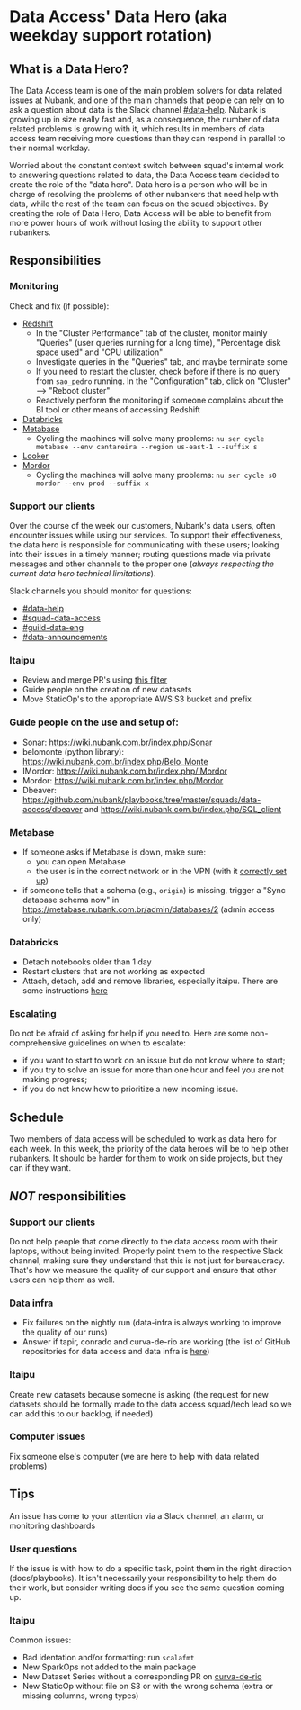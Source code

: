 # Data Access' Data Hero (aka weekday support rotation)

## What is a Data Hero?

The Data Access team is one of the main problem solvers for data related issues at Nubank, and one
of the main channels that people can rely on to ask a question about data is the Slack channel
[#data-help](https://nubank.slack.com/messages/C06F04CH1/). Nubank is growing up in size really fast
and, as a consequence, the number of data related problems is growing with it, which results in
members of data access team receiving more questions than they can respond in parallel to their
normal workday.

Worried about the constant context switch between squad's internal work to answering questions
related to data, the Data Access team decided to create the role of the "data hero". Data hero is a
person who will be in charge of resolving the problems of other nubankers that need help with data,
while the rest of the team can focus on the squad objectives. By creating the role of Data Hero,
Data Access will be able to benefit from more power hours of work without losing the ability to
support other nubankers.

## Responsibilities

### Monitoring

Check and fix (if possible):
* [Redshift](https://console.aws.amazon.com/redshift/home?region=us-east-1#cluster-list:)
    * In the "Cluster Performance" tab of the cluster, monitor mainly "Queries" (user queries
    running for a long time), "Percentage disk space used" and "CPU utilization"
    * Investigate queries in the "Queries" tab, and maybe terminate some
    * If you need to restart the cluster, check before if there is no query from `sao_pedro`
    running. In the "Configuration" tab, click on "Cluster" --> "Reboot cluster"
    * Reactively perform the monitoring if someone complains about the BI tool or other means of
    accessing Redshift
* [Databricks](https://nubank.cloud.databricks.com/#setting/clusters)
* [Metabase](https://console.aws.amazon.com/ec2/v2/home?region=us-east-1#Instances:search=metabase;sort=tag:Name)
    * Cycling the machines will solve many problems: `nu ser cycle metabase --env cantareira --region us-east-1 --suffix s`
* [Looker](https://nubank.looker.com/admin)
* [Mordor](https://console.aws.amazon.com/ec2/v2/home?region=sa-east-1#Instances:search=mordor;sort=tag:Name)
    * Cycling the machines will solve many problems: `nu ser cycle s0 mordor --env prod --suffix x`

### Support our clients
Over the course of the week our customers, Nubank's data users, often encounter issues while using
our services. To support their effectiveness, the data hero is responsible for communicating with
these users; looking into their issues in a timely manner; routing questions made via private
messages and other channels to the proper one (_always respecting the current data hero technical
limitations_).

Slack channels you should monitor for questions:

* [#data-help](https://nubank.slack.com/messages/C06F04CH1/)
* [#squad-data-access](https://nubank.slack.com/messages/C84FAS7L6/)
* [#guild-data-eng](https://nubank.slack.com/messages/C1SNEPL5P/)
* [#data-announcements](https://nubank.slack.com/messages/C20GTK220/)

### Itaipu

* Review and merge PR's using [this filter](https://github.com/nubank/itaipu/pulls?q=is%3Apr+is%3Aopen+-label%3A%22-PR+WIP%22+-label%3A%22-PR+Changes+Requested%22+-label%3A%22-PR+Hold%22+-label%3A%22-PR+Teammate+Review+Requested%22+sort%3Acreated-asc)
* Guide people on the creation of new datasets
* Move StaticOp's to the appropriate AWS S3 bucket and prefix

### Guide people on the use and setup of:
* Sonar: https://wiki.nubank.com.br/index.php/Sonar
* belomonte (python library): https://wiki.nubank.com.br/index.php/Belo_Monte
* IMordor: https://wiki.nubank.com.br/index.php/IMordor
* Mordor: https://wiki.nubank.com.br/index.php/Mordor
* Dbeaver: https://github.com/nubank/playbooks/tree/master/squads/data-access/dbeaver and https://wiki.nubank.com.br/index.php/SQL_client

### Metabase
* If someone asks if Metabase is down, make sure:
    * you can open Metabase
    * the user is in the correct network or in the VPN (with it
    [correctly set up](https://wiki.nubank.com.br/index.php/VPN))
* if someone tells that a schema (e.g., `origin`) is missing, trigger a "Sync database schema now"
in https://metabase.nubank.com.br/admin/databases/2 (admin access only)

### Databricks
* Detach notebooks older than 1 day
* Restart clusters that are not working as expected
* Attach, detach, add and remove libraries, especially itaipu. There are some instructions
[here](https://github.com/nubank/data-infra-docs/tree/master/databricks)

### Escalating
Do not be afraid of asking for help if you need to. Here are some non-comprehensive guidelines on
when to escalate:
* if you want to start to work on an issue but do not know where to start;
* if you try to solve an issue for more than one hour and feel you are not making progress;
* if you do not know how to prioritize a new incoming issue.

## Schedule

Two members of data access will be scheduled to work as data hero for each week. In this week, the
priority of the data heroes will be to help other nubankers. It should be harder for them to work on
side projects, but they can if they want.

## *NOT* responsibilities

### Support our clients

Do not help people that come directly to the data access room with their laptops, without being
invited. Properly point them to the respective Slack channel, making sure they understand that this
is not just for bureaucracy. That's how we measure the quality of our support and ensure that other
users can help them as well.

### Data infra

* Fix failures on the nightly run (data-infra is always working to improve the quality of our runs)
* Answer if tapir, conrado and curva-de-rio are working (the list of GitHub repositories for data
access and data infra is [here](https://github.com/nubank/data-access/blob/master/README.md))

### Itaipu

Create new datasets because someone is asking (the request for new datasets should be formally made
to the data access squad/tech lead so we can add this to our backlog, if needed)

### Computer issues

Fix someone else's computer (we are here to help with data related problems)

## Tips

An issue has come to your attention via a Slack channel, an alarm, or monitoring dashboards

### User questions
If the issue is with how to do a specific task, point them in the right direction (docs/playbooks).
It isn't necessarily your responsibility to help them do their work, but consider writing docs if
you see the same question coming up.

### Itaipu

Common issues:

* Bad identation and/or formatting: run `scalafmt`
* New SparkOps not added to the main package
* New Dataset Series without a corresponding PR on [curva-de-rio](https://github.com/nubank/curva-de-rio)
* New StaticOp without file on S3 or with the wrong schema (extra or missing columns, wrong types)
